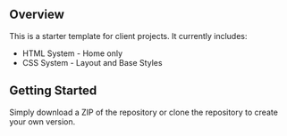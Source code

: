 ## Overview

This is a starter template for client projects. It currently includes:

- HTML System - Home only
- CSS System - Layout and Base Styles

## Getting Started

Simply download a ZIP of the repository or clone the repository to create your own version.
